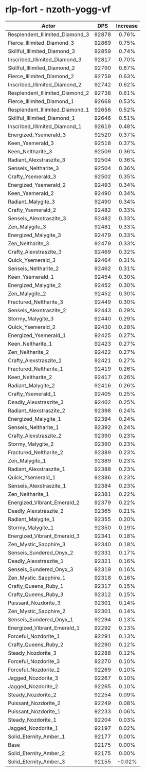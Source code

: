 # rlp-fort - nzoth-yogg-vf
| Actor | DPS | Increase |
|---|:---:|:---:|
|Resplendent_Illimited_Diamond_3|92878|0.76%|
|Fierce_Illimited_Diamond_3|92869|0.75%|
|Skillful_Illimited_Diamond_3|92859|0.74%|
|Inscribed_Illimited_Diamond_3|92817|0.70%|
|Skillful_Illimited_Diamond_2|92790|0.67%|
|Fierce_Illimited_Diamond_2|92759|0.63%|
|Inscribed_Illimited_Diamond_2|92742|0.62%|
|Resplendent_Illimited_Diamond_2|92738|0.61%|
|Fierce_Illimited_Diamond_1|92668|0.53%|
|Resplendent_Illimited_Diamond_1|92656|0.52%|
|Skillful_Illimited_Diamond_1|92646|0.51%|
|Inscribed_Illimited_Diamond_1|92619|0.48%|
|Energized_Ysemerald_3|92520|0.37%|
|Keen_Ysemerald_3|92518|0.37%|
|Keen_Neltharite_3|92509|0.36%|
|Radiant_Alexstraszite_3|92504|0.36%|
|Senseis_Neltharite_3|92504|0.36%|
|Crafty_Ysemerald_3|92502|0.35%|
|Energized_Ysemerald_2|92493|0.34%|
|Keen_Ysemerald_2|92490|0.34%|
|Radiant_Malygite_3|92490|0.34%|
|Crafty_Ysemerald_2|92482|0.33%|
|Senseis_Alexstraszite_3|92482|0.33%|
|Zen_Malygite_3|92481|0.33%|
|Energized_Malygite_3|92479|0.33%|
|Zen_Neltharite_3|92479|0.33%|
|Crafty_Alexstraszite_3|92469|0.32%|
|Quick_Ysemerald_3|92464|0.31%|
|Senseis_Neltharite_2|92462|0.31%|
|Keen_Ysemerald_1|92454|0.30%|
|Energized_Malygite_2|92452|0.30%|
|Zen_Malygite_2|92452|0.30%|
|Fractured_Neltharite_3|92449|0.30%|
|Senseis_Alexstraszite_2|92443|0.29%|
|Stormy_Malygite_3|92440|0.29%|
|Quick_Ysemerald_2|92430|0.28%|
|Energized_Ysemerald_1|92425|0.27%|
|Keen_Neltharite_1|92423|0.27%|
|Zen_Neltharite_2|92422|0.27%|
|Crafty_Alexstraszite_1|92421|0.27%|
|Fractured_Neltharite_1|92419|0.26%|
|Keen_Neltharite_2|92417|0.26%|
|Radiant_Malygite_2|92416|0.26%|
|Crafty_Ysemerald_1|92405|0.25%|
|Deadly_Alexstraszite_3|92402|0.25%|
|Radiant_Alexstraszite_2|92398|0.24%|
|Energized_Malygite_1|92394|0.24%|
|Senseis_Neltharite_1|92392|0.24%|
|Crafty_Alexstraszite_2|92390|0.23%|
|Stormy_Malygite_2|92390|0.23%|
|Fractured_Neltharite_2|92389|0.23%|
|Zen_Malygite_1|92389|0.23%|
|Radiant_Alexstraszite_1|92388|0.23%|
|Quick_Ysemerald_1|92386|0.23%|
|Senseis_Alexstraszite_1|92384|0.23%|
|Zen_Neltharite_1|92381|0.22%|
|Energized_Vibrant_Emerald_2|92379|0.22%|
|Deadly_Alexstraszite_2|92365|0.21%|
|Radiant_Malygite_1|92355|0.20%|
|Stormy_Malygite_1|92350|0.19%|
|Energized_Vibrant_Emerald_3|92341|0.18%|
|Zen_Mystic_Sapphire_3|92340|0.18%|
|Senseis_Sundered_Onyx_2|92331|0.17%|
|Deadly_Alexstraszite_1|92321|0.16%|
|Senseis_Sundered_Onyx_3|92319|0.16%|
|Zen_Mystic_Sapphire_1|92318|0.16%|
|Crafty_Queens_Ruby_1|92317|0.15%|
|Crafty_Queens_Ruby_3|92312|0.15%|
|Puissant_Nozdorite_3|92301|0.14%|
|Zen_Mystic_Sapphire_2|92301|0.14%|
|Senseis_Sundered_Onyx_1|92294|0.13%|
|Energized_Vibrant_Emerald_1|92292|0.13%|
|Forceful_Nozdorite_1|92291|0.13%|
|Crafty_Queens_Ruby_2|92290|0.12%|
|Steady_Nozdorite_3|92288|0.12%|
|Forceful_Nozdorite_3|92270|0.10%|
|Forceful_Nozdorite_2|92269|0.10%|
|Jagged_Nozdorite_3|92267|0.10%|
|Jagged_Nozdorite_2|92265|0.10%|
|Steady_Nozdorite_2|92254|0.09%|
|Puissant_Nozdorite_2|92249|0.08%|
|Puissant_Nozdorite_1|92233|0.06%|
|Steady_Nozdorite_1|92204|0.03%|
|Jagged_Nozdorite_1|92197|0.02%|
|Solid_Eternity_Amber_1|92177|0.00%|
|Base|92175|0.00%|
|Solid_Eternity_Amber_2|92175|0.00%|
|Solid_Eternity_Amber_3|92155|-0.02%|

